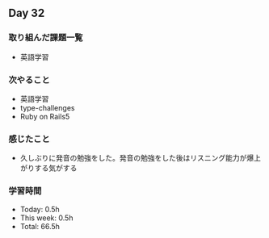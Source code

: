 ## Day 32

### 取り組んだ課題一覧
- 英語学習

### 次やること
- 英語学習
- type-challenges
- Ruby on Rails5

### 感じたこと
- 久しぶりに発音の勉強をした。発音の勉強をした後はリスニング能力が爆上がりする気がする 

### 学習時間
- Today: 0.5h
- This week: 0.5h
- Total: 66.5h 


